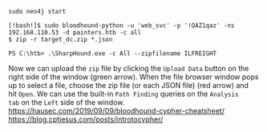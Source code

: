 ```
sudo neo4j start
```

```shell-session
[!bash!]$ sudo bloodhound-python -u 'web_svc' -p '!QAZ1qaz' -ns 192.168.110.53 -d painters.htb -c all 
$ zip -r target_dc.zip *.json

PS C:\htb> .\SharpHound.exe -c All --zipfilename ILFREIGHT
```
Now we can upload the `zip` file by clicking the `Upload Data` button on the right side of the window (green arrow). When the file browser window pops up to select a file, choose the zip file (or each JSON file) (red arrow) and hit `Open`.
We can use the built-in `Path Finding` queries on the `Analysis tab` on the `Left` side of the window.
https://hausec.com/2019/09/09/bloodhound-cypher-cheatsheet/
https://blog.cptjesus.com/posts/introtocypher/